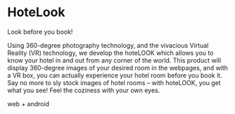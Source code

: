 # HoteLook
Look before you book!

Using 360-degree photography technology, and the vivacious Virtual Reality (VR) technology, we develop the hoteLOOK which allows you to know your hotel in and out from any corner of the world.
This product will display 360-degree images of your desired room in the webpages, and with a VR box, you can actually experience your hotel room before you book it. Say no more to sly stock images of hotel rooms – with hoteLOOK, you get what you see! Feel the coziness with your own eyes.

web + android 
